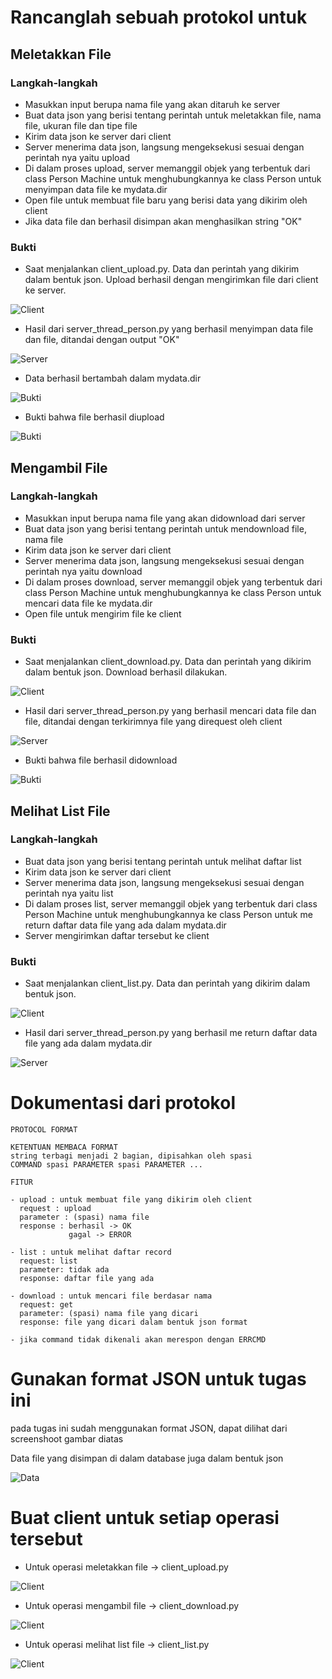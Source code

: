 # Rancanglah sebuah protokol untuk

## Meletakkan File

### Langkah-langkah

* Masukkan input berupa nama file yang akan ditaruh ke server
* Buat data json yang berisi tentang perintah untuk meletakkan file, nama file, ukuran file dan tipe file
* Kirim data json ke server dari client
* Server menerima data json, langsung mengeksekusi sesuai dengan perintah nya yaitu upload
* Di dalam proses upload, server memanggil objek yang terbentuk dari class Person Machine untuk menghubungkannya ke class Person untuk menyimpan data file ke mydata.dir
* Open file untuk membuat file baru yang berisi data yang dikirim oleh client
* Jika data file dan berhasil disimpan akan menghasilkan string "OK"

### Bukti
* Saat menjalankan client_upload.py. Data dan perintah yang dikirim dalam bentuk json. Upload berhasil dengan mengirimkan file dari client ke server.

![Client](foto/upload1.png)

* Hasil dari server_thread_person.py yang berhasil menyimpan data file dan file, ditandai dengan output "OK"

![Server](foto/upload2.png)

* Data berhasil bertambah dalam mydata.dir

![Bukti](foto/upload4.png)

* Bukti bahwa file berhasil diupload

![Bukti](foto/upload3.png)

## Mengambil File

### Langkah-langkah

* Masukkan input berupa nama file yang akan didownload dari server
* Buat data json yang berisi tentang perintah untuk mendownload file, nama file
* Kirim data json ke server dari client
* Server menerima data json, langsung mengeksekusi sesuai dengan perintah nya yaitu download
* Di dalam proses download, server memanggil objek yang terbentuk dari class Person Machine untuk menghubungkannya ke class Person untuk mencari data file ke mydata.dir
* Open file untuk mengirim file ke client

### Bukti
* Saat menjalankan client_download.py. Data dan perintah yang dikirim dalam bentuk json. Download berhasil dilakukan.

![Client](foto/download1.png)

* Hasil dari server_thread_person.py yang berhasil mencari data file dan file, ditandai dengan terkirimnya file yang direquest oleh client

![Server](foto/download2.png)

* Bukti bahwa file berhasil didownload

![Bukti](foto/download3.png)

## Melihat List File

### Langkah-langkah
* Buat data json yang berisi tentang perintah untuk melihat daftar list
* Kirim data json ke server dari client
* Server menerima data json, langsung mengeksekusi sesuai dengan perintah nya yaitu list
* Di dalam proses list, server memanggil objek yang terbentuk dari class Person Machine untuk menghubungkannya ke class Person untuk me return daftar data file yang ada dalam mydata.dir
* Server mengirimkan daftar tersebut ke client


### Bukti
* Saat menjalankan client_list.py. Data dan perintah yang dikirim dalam bentuk json.

![Client](foto/list.png)

* Hasil dari server_thread_person.py yang berhasil me return daftar data file yang ada dalam mydata.dir

![Server](foto/list2.png)

# Dokumentasi dari protokol

```
PROTOCOL FORMAT

KETENTUAN MEMBACA FORMAT
string terbagi menjadi 2 bagian, dipisahkan oleh spasi
COMMAND spasi PARAMETER spasi PARAMETER ...

FITUR

- upload : untuk membuat file yang dikirim oleh client
  request : upload
  parameter : (spasi) nama file
  response : berhasil -> OK
             gagal -> ERROR

- list : untuk melihat daftar record
  request: list
  parameter: tidak ada
  response: daftar file yang ada

- download : untuk mencari file berdasar nama
  request: get
  parameter: (spasi) nama file yang dicari
  response: file yang dicari dalam bentuk json format

- jika command tidak dikenali akan merespon dengan ERRCMD
```

# Gunakan format JSON untuk tugas ini

<p> pada tugas ini sudah menggunakan format JSON, dapat dilihat dari screenshoot gambar diatas</p>
<p> Data file yang disimpan di dalam database juga dalam bentuk json </p>

![Data](foto/format_json.png)

# Buat client untuk setiap operasi tersebut

* Untuk operasi meletakkan file -> client_upload.py

![Client](foto/client_upload.png)

* Untuk operasi mengambil file -> client_download.py

![Client](foto/client_download.png)

* Untuk operasi melihat list file -> client_list.py

![Client](foto/client_list.png)






